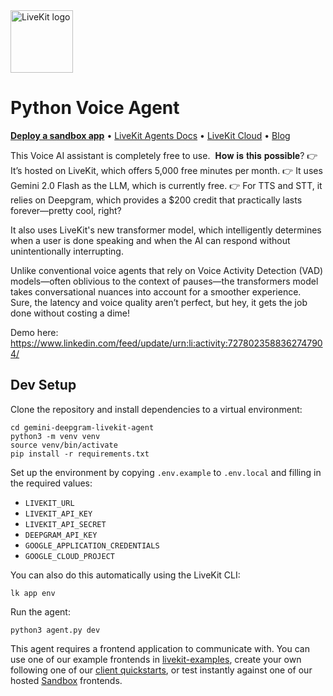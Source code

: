 <a href="https://livekit.io/">
  <img src="./.github/assets/livekit-mark.png" alt="LiveKit logo" width="100" height="100">
</a>

# Python Voice Agent

<p>
  <a href="https://cloud.livekit.io/projects/p_/sandbox"><strong>Deploy a sandbox app</strong></a>
  •
  <a href="https://docs.livekit.io/agents/overview/">LiveKit Agents Docs</a>
  •
  <a href="https://livekit.io/cloud">LiveKit Cloud</a>
  •
  <a href="https://blog.livekit.io/">Blog</a>
</p>

This Voice AI assistant is completely free to use.⁣
⁣
𝐇𝐨𝐰 𝐢𝐬 𝐭𝐡𝐢𝐬 𝐩𝐨𝐬𝐬𝐢𝐛𝐥𝐞?⁣
👉 It’s hosted on LiveKit, which offers 5,000 free minutes per month.⁣
👉 It uses Gemini 2.0 Flash as the LLM, which is currently free.⁣
👉 For TTS and STT, it relies on Deepgram, which provides a $200 credit that practically lasts forever—pretty cool, right?⁣

It also uses LiveKit's new transformer model, which intelligently determines when a user is done speaking and when the AI can respond without unintentionally interrupting. 

Unlike conventional voice agents that rely on Voice Activity Detection (VAD) models—often oblivious to the context of pauses—the transformers model takes conversational nuances into account for a smoother experience.
⁣
Sure, the latency and voice quality aren’t perfect, but hey, it gets the job done without costing a dime!⁣

Demo here: https://www.linkedin.com/feed/update/urn:li:activity:7278023588362747904/
⁣

## Dev Setup

Clone the repository and install dependencies to a virtual environment:

```console
cd gemini-deepgram-livekit-agent
python3 -m venv venv
source venv/bin/activate
pip install -r requirements.txt
```

Set up the environment by copying `.env.example` to `.env.local` and filling in the required values:

- `LIVEKIT_URL`
- `LIVEKIT_API_KEY`
- `LIVEKIT_API_SECRET`
- `DEEPGRAM_API_KEY`
- `GOOGLE_APPLICATION_CREDENTIALS`
- `GOOGLE_CLOUD_PROJECT`

You can also do this automatically using the LiveKit CLI:

```console
lk app env
```

Run the agent:

```console
python3 agent.py dev
```

This agent requires a frontend application to communicate with. You can use one of our example frontends in [livekit-examples](https://github.com/livekit-examples/), create your own following one of our [client quickstarts](https://docs.livekit.io/realtime/quickstarts/), or test instantly against one of our hosted [Sandbox](https://cloud.livekit.io/projects/p_/sandbox) frontends.
